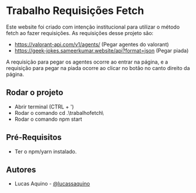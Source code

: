 
# Trabalho Requisições Fetch

Este website foi criado com intenção institucional para utilizar o método fetch ao fazer requisições. As requisições desse projeto são:
- https://valorant-api.com/v1/agents/ (Pegar agentes do valorant)
- https://geek-jokes.sameerkumar.website/api?format=json (Pegar piada)

A requisição para pegar os agentes ocorre ao entrar na página, e a requisição para pegar na piada ocorre ao clicar no botão no canto direito da página. 


## Rodar o projeto
- Abrir terminal (CTRL + ')
- Rodar o comando cd .\trabalhofetch\
- Rodar o comando npm start



## Pré-Requisitos

- Ter o npm/yarn instalado.



## Autores

- Lucas Aquino - [@lucassaquino](https://www.github.com/lucassaquino)